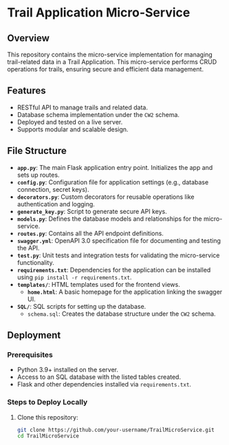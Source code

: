 # Trail Application Micro-Service

## Overview
This repository contains the micro-service implementation for managing trail-related data in a Trail Application. This micro-service performs CRUD operations for trails, ensuring secure and efficient data management.

## Features
- RESTful API to manage trails and related data.
- Database schema implementation under the `CW2` schema.
- Deployed and tested on a live server.
- Supports modular and scalable design.

## File Structure
- **`app.py`**: The main Flask application entry point. Initializes the app and sets up routes.
- **`config.py`**: Configuration file for application settings (e.g., database connection, secret keys).
- **`decorators.py`**: Custom decorators for reusable operations like authentication and logging.
- **`generate_key.py`**: Script to generate secure API keys.
- **`models.py`**: Defines the database models and relationships for the micro-service.
- **`routes.py`**: Contains all the API endpoint definitions.
- **`swagger.yml`**: OpenAPI 3.0 specification file for documenting and testing the API.
- **`test.py`**: Unit tests and integration tests for validating the micro-service functionality.
- **`requirements.txt`**: Dependencies for the application can be installed using `pip install -r requirements.txt`.
- **`templates/`**: HTML templates used for the frontend views.
  - **`home.html`**: A basic homepage for the application linking the swagger UI.
- **`SQL/`**: SQL scripts for setting up the database.
  - `schema.sql`: Creates the database structure under the `CW2` schema.

## Deployment
### Prerequisites
- Python 3.9+ installed on the server.
- Access to an SQL database with the listed tables created.
- Flask and other dependencies installed via `requirements.txt`.

### Steps to Deploy Locally
1. Clone this repository:
   ```bash
   git clone https://github.com/your-username/TrailMicroService.git
   cd TrailMicroService
